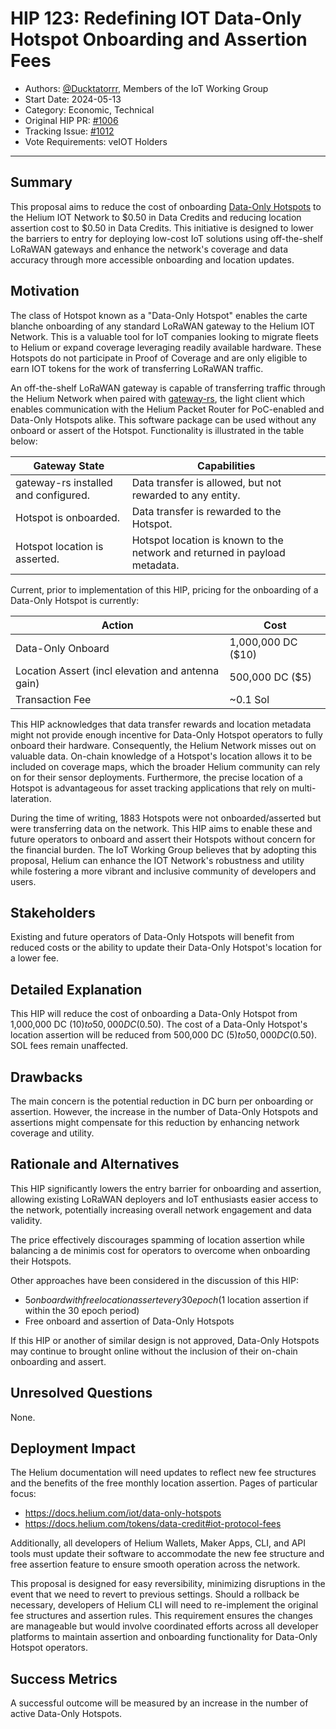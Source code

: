 # HIP 123: Redefining IOT Data-Only Hotspot Onboarding and Assertion Fees

- Authors: [@Ducktatorrr](https://github.com/Ducktatorrr), Members of the IoT Working Group
- Start Date: 2024-05-13
- Category: Economic, Technical
- Original HIP PR: [#1006](https://github.com/helium/HIP/pull/1006)
- Tracking Issue: [#1012](https://github.com/helium/HIP/issues/1012)
- Vote Requirements: veIOT Holders

---

## Summary

This proposal aims to reduce the cost of onboarding [Data-Only Hotspots](https://docs.helium.com/iot/data-only-hotspots) to the Helium IOT Network to $0.50 in Data Credits and reducing location assertion cost to $0.50 in Data Credits. This initiative is designed to lower the barriers to entry for deploying low-cost IoT solutions using off-the-shelf LoRaWAN gateways and enhance the network's coverage and data accuracy through more accessible onboarding and location updates.

## Motivation

The class of Hotspot known as a "Data-Only Hotspot" enables the carte blanche onboarding of any standard LoRaWAN gateway to the Helium IOT Network. This is a valuable tool for IoT companies looking to migrate fleets to Helium or expand coverage leveraging readily available hardware. These Hotspots do not participate in Proof of Coverage and are only eligible to earn IOT tokens for the work of transferring LoRaWAN traffic.

An off-the-shelf LoRaWAN gateway is capable of transferring traffic through the Helium Network when paired with [gateway-rs](https://github.com/helium/gateway-rs), the light client which enables communication with the Helium Packet Router for PoC-enabled and Data-Only Hotspots alike. This software package can be used without any onboard or assert of the Hotspot. Functionality is illustrated in the table below:

| Gateway State                        | Capabilities                                                               |
|--------------------------------------|----------------------------------------------------------------------------|
| gateway-rs installed and configured. | Data transfer is allowed, but not rewarded to any entity.                  |
| Hotspot is onboarded.                | Data transfer is rewarded to the Hotspot.                                  |
| Hotspot location is asserted.        | Hotspot location is known to the network and returned in payload metadata. |

Current, prior to implementation of this HIP, pricing for the onboarding of a Data-Only Hotspot is currently:

| Action                                            | Cost               |
|---------------------------------------------------|--------------------|
| Data-Only Onboard                                 | 1,000,000 DC ($10) |
| Location Assert (incl elevation and antenna gain) | 500,000 DC ($5)    |
| Transaction Fee                                   | ~0.1 Sol           |

This HIP acknowledges that data transfer rewards and location metadata might not provide enough incentive for Data-Only Hotspot operators to fully onboard their hardware. Consequently, the Helium Network misses out on valuable data. On-chain knowledge of a Hotspot's location allows it to be included on coverage maps, which the broader Helium community can rely on for their sensor deployments. Furthermore, the precise location of a Hotspot is advantageous for asset tracking applications that rely on multi-lateration.

During the time of writing, 1883 Hotspots were not onboarded/asserted but were transferring data on the network. This HIP aims to enable these and future operators to onboard and assert their Hotspots without concern for the financial burden. The IoT Working Group believes that by adopting this proposal, Helium can enhance the IOT Network's robustness and utility while fostering a more vibrant and inclusive community of developers and users.

## Stakeholders

Existing and future operators of Data-Only Hotspots will benefit from reduced costs or the ability to update their Data-Only Hotspot's location for a lower fee.

## Detailed Explanation

This HIP will reduce the cost of onboarding a Data-Only Hotspot from 1,000,000 DC ($10) to 50,000 DC ($0.50). The cost of a Data-Only Hotspot's location assertion will be reduced from 500,000 DC ($5) to 50,000 DC ($0.50). SOL fees remain unaffected.

## Drawbacks

The main concern is the potential reduction in DC burn per onboarding or assertion. However, the increase in the number of Data-Only Hotspots and assertions might compensate for this reduction by enhancing network coverage and utility.

## Rationale and Alternatives

This HIP significantly lowers the entry barrier for onboarding and assertion, allowing existing LoRaWAN deployers and IoT enthusiasts easier access to the network, potentially increasing overall network engagement and data validity.

The price effectively discourages spamming of location assertion while balancing a de minimis cost for operators to overcome when onboarding their Hotspots.

Other approaches have been considered in the discussion of this HIP:

- $5 onboard with free location assert every 30 epoch ($1 location assertion if within the 30 epoch period)
- Free onboard and assertion of Data-Only Hotspots

If this HIP or another of similar design is not approved, Data-Only Hotspots may continue to brought online without the inclusion of their on-chain onboarding and assert.

## Unresolved Questions

None.

## Deployment Impact

The Helium documentation will need updates to reflect new fee structures and the benefits of the free monthly location assertion. Pages of particular focus:

- https://docs.helium.com/iot/data-only-hotspots
- https://docs.helium.com/tokens/data-credit#iot-protocol-fees

Additionally, all developers of Helium Wallets, Maker Apps, CLI, and API tools must update their software to accommodate the new fee structure and free assertion feature to ensure smooth operation across the network.

This proposal is designed for easy reversibility, minimizing disruptions in the event that we need to revert to previous settings. Should a rollback be necessary, developers of Helium CLI will need to re-implement the original fee structures and assertion rules. This requirement ensures the changes are manageable but would involve coordinated efforts across all developer platforms to maintain assertion and onboarding functionality for Data-Only Hotspot operators.

## Success Metrics

A successful outcome will be measured by an increase in the number of active Data-Only Hotspots.
